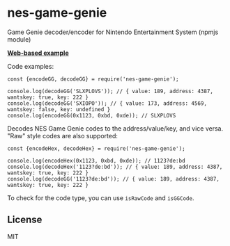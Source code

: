 # nes-game-genie

Game Genie decoder/encoder for Nintendo Entertainment System (npmjs module)

**[Web-based example](https://satoshinm.github.io/nescode/)**

Code examples:

    const {encodeGG, decodeGG} = require('nes-game-genie');

    console.log(decodeGG('SLXPLOVS')); // { value: 189, address: 4387, wantskey: true, key: 222 }
    console.log(decodeGG('SXIOPO')); // { value: 173, address: 4569, wantskey: false, key: undefined }
    console.log(encodeGG(0x1123, 0xbd, 0xde)); // SLXPLOVS

Decodes NES Game Genie codes to the address/value/key, and vice versa. "Raw" style codes are also supported:

    const {encodeHex, decodeHex} = require('nes-game-genie');

    console.log(encodeHex(0x1123, 0xbd, 0xde)); // 1123?de:bd
    console.log(decodeHex('1123?de:bd')); // { value: 189, address: 4387, wantskey: true, key: 222 }
    console.log(decodeGG('1123?de:bd')); // { value: 189, address: 4387, wantskey: true, key: 222 }

To check for the code type, you can use `isRawCode` and `isGGCode`.

## License

MIT
